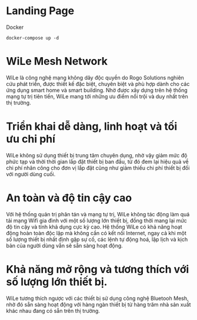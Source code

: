 # Landing Page

Docker

```shell
docker-compose up -d
```

# WiLe Mesh Network

WiLe là công nghệ mạng không dây độc quyền do Rogo Solutions nghiên cứu phát triển, được thiết kế đặc biệt, chuyên biệt và phù hợp dành cho các ứng dụng smart home và smart building. Nhờ được xây dựng trên hệ thống mạng tự trị tiên tiến, WiLe mang tới những ưu điểm nổi trội và duy nhất trên thị trường.

# Triển khai dễ dàng, linh hoạt và tối ưu chi phí

WiLe không sử dụng thiết bị trung tâm chuyên dụng, nhờ vậy giảm mức độ phức tạp và thời thời gian lắp đặt thiết bị ban đầu, từ đó đem lại hiệu quả về chi phí nhân công cho đơn vị lắp đặt cũng như giảm thiếu chi phí thiết bị đối với người dùng cuối.

# An toàn và độ tin cậy cao

Với hệ thống quản trị phân tán và mạng tự trị, WiLe không tác động làm quá tải mạng Wifi gia đình với một số lượng lớn thiết bị, đồng thời mang lại mức độ tin cậy và tính khả dụng cực kỳ cao. Hệ thống WiLe có khả năng hoạt động hoàn toàn độc lập mà không cần có kết nối Internet, ngay cả khi một số lượng thiết bị nhất định gặp sự cố, các lệnh tự động hoá, lập lịch và kịch bản của người dùng vẫn sẽ sẵn sàng hoạt động.

# Khả năng mở rộng và tương thích với số lượng lớn thiết bị.

WiLe tương thích ngược với các thiết bị sử dụng công nghệ Bluetooh Mesh, nhờ đó sẵn sàng hoạt động với hàng ngàn thiết bị từ hàng trăm nhà sản xuất khác nhau đang có sẵn trên thị trường.
